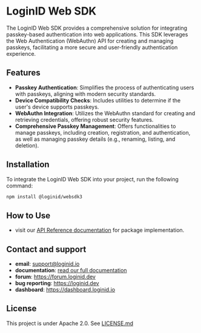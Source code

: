 # LoginID Web SDK

The LoginID Web SDK provides a comprehensive solution for integrating passkey-based authentication into web applications. This SDK leverages the Web Authentication (WebAuthn) API for creating and managing passkeys, facilitating a more secure and user-friendly authentication experience.

## Features

- **Passkey Authentication**: Simplifies the process of authenticating users with passkeys, aligning with modern security standards.
- **Device Compatibility Checks**: Includes utilities to determine if the user's device supports passkeys.
- **WebAuthn Integration**: Utilizes the WebAuthn standard for creating and retrieving credentials, offering robust security features.
- **Comprehensive Passkey Management**: Offers functionalities to manage passkeys, including creation, registration, and authentication, as well as managing passkey details (e.g., renaming, listing, and deletion).

## Installation

To integrate the LoginID Web SDK into your project, run the following command:

```sh
npm install @loginid/websdk3
```

## How to Use

- visit our [API Reference documentation](https://docs.loginid.io/web/classes/LoginIDWebSDK/) for package implementation.

## Contact and support

- **email**: [support@loginid.io](mailto:support@loginid.io)
- **documentation**: [read our full documentation](https://docs.loginid.io)
- **forum**: https://forum.loginid.dev
- **bug reporting**: https://loginid.dev
- **dashboard**: https://dashboard.loginid.io

## License

This project is under Apache 2.0. See [LICENSE.md](./LICENSE.md)
